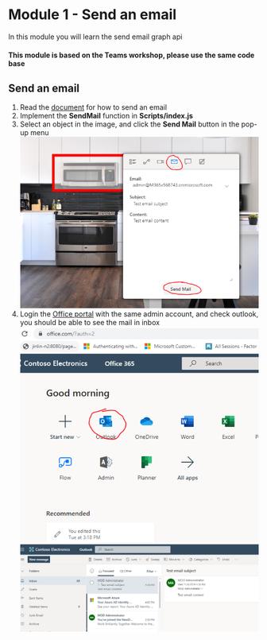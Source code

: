 # Module 1 - Send an email 
In this module you will learn the send email graph api  

#### This module is based on the Teams workshop, please use the same code base

## Send an email
1. Read the [document](https://docs.microsoft.com/en-us/graph/api/user-sendmail?view=graph-rest-1.0&tabs=http) for how to send an email
2. Implement the **SendMail** function in **Scripts/index.js**
3. Select an object in the image, and click the **Send Mail** button in the pop-up menu  
![Send email button](imgs/sendMail.PNG "Send email button")  
4. Login the [Office portal](https://www.office.com/) with the same admin account, and check outlook, you should be able to see the mail in inbox  
![Office portal](imgs/officePortal.PNG "Office portal")  
![Outlook inbox](imgs/mailbox.PNG "Outlook inbox")  

